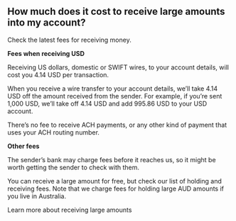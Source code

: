 ## How much does it cost to receive large amounts into my account?  
Check the latest fees for receiving money.

 **Fees when receiving USD**

Receiving US dollars, domestic or SWIFT wires, to your account details, will cost you 4.14 USD per transaction. 

When you receive a wire transfer to your account details, we’ll take 4.14 USD off the amount received from the sender. For example, if you’re sent 1,000 USD, we’ll take off 4.14 USD and add 995.86 USD to your USD account.

There’s no fee to receive ACH payments, or any other kind of payment that uses your ACH routing number.

 **Other fees**

The sender’s bank may charge fees before it reaches us, so it might be worth getting the sender to check with them.

You can receive a large amount for free, but check our list of holding and receiving fees. Note that we charge fees for holding large AUD amounts if you live in Australia. 

Learn more about receiving large amounts